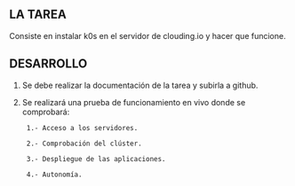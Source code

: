 ## LA TAREA 
Consiste en instalar k0s en el servidor de clouding.io y hacer que funcione.

## DESARROLLO
1. Se debe realizar la documentación de la tarea y subirla a github.
2. Se realizará una prueba de funcionamiento en vivo donde se comprobará:

        1.- Acceso a los servidores.
    
        2.- Comprobación del clúster.
    
        3.- Despliegue de las aplicaciones.
    
        4.- Autonomía.
